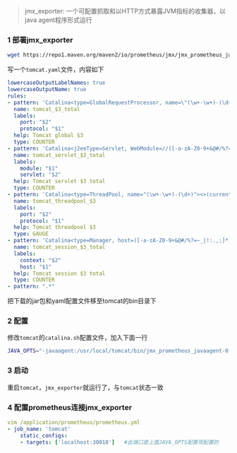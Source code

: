 >jmx_exporter:
>一个可配置抓取和以HTTP方式暴露JVM指标的收集器，以java agent程序形式运行

### 1 部署jmx_exporter

```bash
wget https://repo1.maven.org/maven2/io/prometheus/jmx/jmx_prometheus_javaagent/0.13.0/jmx_prometheus_javaagent-0.13.0.jar
```

写一个`tomcat.yaml`文件，内容如下

```yaml
lowercaseOutputLabelNames: true
lowercaseOutputName: true
rules:
- pattern: 'Catalina<type=GlobalRequestProcessor, name=\"(\w+-\w+)-(\d+)\"><>(\w+):'
  name: tomcat_$3_total
  labels:
    port: "$2"
    protocol: "$1"
  help: Tomcat global $3
  type: COUNTER
- pattern: 'Catalina<j2eeType=Servlet, WebModule=//([-a-zA-Z0-9+&@#/%?=~_|!:.,;]*[-a-zA-Z0-9+&@#/%=~_|]), name=([-a-zA-Z0-9+/$%~_-|!.]*), J2EEApplication=none, J2EEServer=none><>(requestCount|maxTime|processingTime|errorCount):'
  name: tomcat_servlet_$3_total
  labels:
    module: "$1"
    servlet: "$2"
  help: Tomcat servlet $3 total
  type: COUNTER
- pattern: 'Catalina<type=ThreadPool, name="(\w+-\w+)-(\d+)"><>(currentThreadCount|currentThreadsBusy|keepAliveCount|pollerThreadCount|connectionCount):'
  name: tomcat_threadpool_$3
  labels:
    port: "$2"
    protocol: "$1"
  help: Tomcat threadpool $3
  type: GAUGE
- pattern: 'Catalina<type=Manager, host=([-a-zA-Z0-9+&@#/%?=~_|!:.,;]*[-a-zA-Z0-9+&@#/%=~_|]), context=([-a-zA-Z0-9+/$%~_-|!.]*)><>(processingTime|sessionCounter|rejectedSessions|expiredSessions):'
  name: tomcat_session_$3_total
  labels:
    context: "$2"
    host: "$1"
  help: Tomcat session $3 total
  type: COUNTER
- pattern: ".*"
```

把下载的jar包和yaml配置文件移至tomcat的bin目录下

### 2 配置

修改`tomcat`的`catalina.sh`配置文件，加入下面一行

```bash
JAVA_OPTS="-javaagent:/usr/local/tomcat/bin/jmx_prometheus_javaagent-0.13.0.jar=30018:/usr/local/tomcat/bin/tomcat.yaml"
```

### 3 启动

重启`tomcat`，`jmx_exporter`就运行了，与`tomcat`状态一致

### 4 配置prometheus连接jmx_exporter

```yaml
vim /application/prometheus/prometheus.yml 
- job_name: 'tomcat'
    static_configs:
    - targets: ['localhost:30018']   #此端口是上面JAVA_OPTS配置项配置的
```

